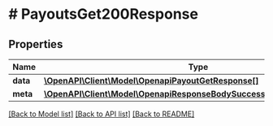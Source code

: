 # # PayoutsGet200Response

## Properties

Name | Type | Description | Notes
------------ | ------------- | ------------- | -------------
**data** | [**\OpenAPI\Client\Model\OpenapiPayoutGetResponse[]**](OpenapiPayoutGetResponse.md) |  | [optional]
**meta** | [**\OpenAPI\Client\Model\OpenapiResponseBodySuccessCursorPaginatedMeta**](OpenapiResponseBodySuccessCursorPaginatedMeta.md) |  | [optional]

[[Back to Model list]](../../README.md#models) [[Back to API list]](../../README.md#endpoints) [[Back to README]](../../README.md)

